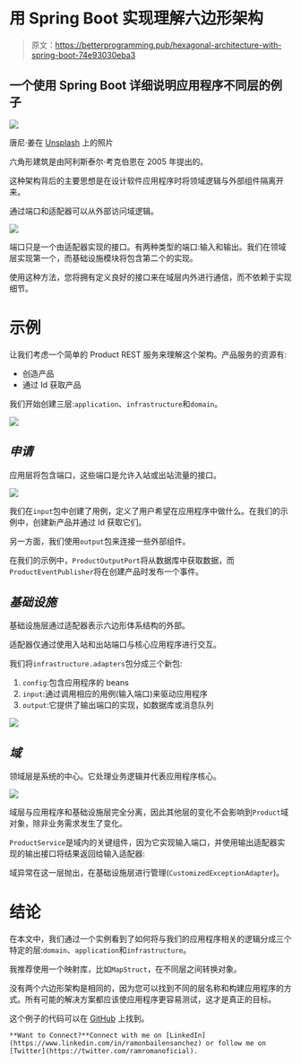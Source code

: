 # 用 Spring Boot 实现理解六边形架构

> 原文：<https://betterprogramming.pub/hexagonal-architecture-with-spring-boot-74e93030eba3>

## 一个使用 Spring Boot 详细说明应用程序不同层的例子

![](img/6dd62e9e7276a14466011cec9433b4b2.png)

唐尼·姜在 [Unsplash](https://unsplash.com?utm_source=medium&utm_medium=referral) 上的照片

六角形建筑是由阿利斯泰尔·考克伯恩在 2005 年提出的。

这种架构背后的主要思想是在设计软件应用程序时将领域逻辑与外部组件隔离开来。

通过端口和适配器可以从外部访问域逻辑。

![](img/6cf43b26d9bc646a70d7889ca544e383.png)

端口只是一个由适配器实现的接口。有两种类型的端口:输入和输出。我们在领域层实现第一个，而基础设施模块将包含第二个的实现。

使用这种方法，您将拥有定义良好的接口来在域层内外进行通信，而不依赖于实现细节。

# **示例**

让我们考虑一个简单的 Product REST 服务来理解这个架构。产品服务的资源有:

*   创造产品
*   通过 Id 获取产品

我们开始创建三层:`application`、`infrastructure`和`domain`。

![](img/76e6c4fd2317b857f1876eb926d455f7.png)

## ***申请***

应用层将包含端口，这些端口是允许入站或出站流量的接口。

![](img/a0d5365a347e044cb7bca256fda84c62.png)

我们在`input`包中创建了用例，定义了用户希望在应用程序中做什么。在我们的示例中，创建新产品并通过 Id 获取它们。

另一方面，我们使用`output`包来连接一些外部组件。

在我们的示例中，`ProductOutputPort`将从数据库中获取数据，而`ProductEventPublisher`将在创建产品时发布一个事件。

## ***基础设施***

基础设施层通过适配器表示六边形体系结构的外部。

适配器仅通过使用入站和出站端口与核心应用程序进行交互。

我们将`infrastructure.adapters`包分成三个新包:

1.  `config`:包含应用程序的 beans
2.  `input`:通过调用相应的用例(输入端口)来驱动应用程序
3.  `output`:它提供了输出端口的实现，如数据库或消息队列

![](img/6e38c43811cd205c247529ab567f40f4.png)

## ***域***

领域层是系统的中心。它处理业务逻辑并代表应用程序核心。

![](img/28ae727b40695d6c6c6266be45baf740.png)

域层与应用程序和基础设施层完全分离，因此其他层的变化不会影响到`Product`域对象，除非业务需求发生了变化。

`ProductService`是域内的关键组件，因为它实现输入端口，并使用输出适配器实现的输出接口将结果返回给输入适配器:

域异常在这一层抛出，在基础设施层进行管理(`CustomizedExceptionAdapter`)。

# **结论**

在本文中，我们通过一个实例看到了如何将与我们的应用程序相关的逻辑分成三个特定的层:`domain`、`application`和`infrastructure`。

我推荐使用一个映射库，比如`MapStruct`，在不同层之间转换对象。

没有两个六边形架构是相同的，因为您可以找到不同的层名称和构建应用程序的方式。所有可能的解决方案都应该使应用程序更容易测试，这才是真正的目标。

这个例子的代码可以在 [GitHub](https://github.com/rbailen/Hexagonal-Architecture) 上找到。

```
**Want to Connect?**Connect with me on [LinkedIn](https://www.linkedin.com/in/ramonbailensanchez) or follow me on [Twitter](https://twitter.com/ramromanoficial).
```